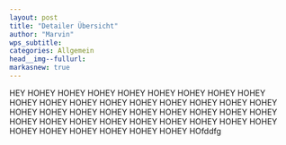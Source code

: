 ```yaml
---
layout: post
title: "Detailer Übersicht"
author: "Marvin"
wps_subtitle: 
categories: Allgemein
head__img--fullurl: 
markasnew: true
---
```

HEY HOHEY HOHEY HOHEY HOHEY HOHEY HOHEY HOHEY HOHEY HOHEY HOHEY HOHEY HOHEY HOHEY HOHEY HOHEY HOHEY HOHEY HOHEY HOHEY HOHEY HOHEY HOHEY HOHEY HOHEY HOHEY HOHEY HOHEY HOHEY HOHEY HOHEY HOHEY HOHEY HOHEY HOHEY HOHEY HOHEY HOHEY HOHEY HOHEY HOHEY HOHEY HOfddfg